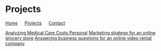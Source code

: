 # Projects

[Home](./) &emsp; [Projects](./Projects.html) &emsp; [Contact](./Contact.html)

[Analyzing Medical Care Costs Personal](./Medical.html)
[Marketing strategy for an online grocery store](./Instacart.html)
[Answering business questions for an online video rental company](./Rockbuster.html)
